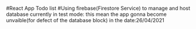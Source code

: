 #React App Todo list
#Using firebase(Firestore Service) to manage and host database
currently in test mode: this mean the app gonna become unvaible(for defect of the database block) in the date:26/04/2021
